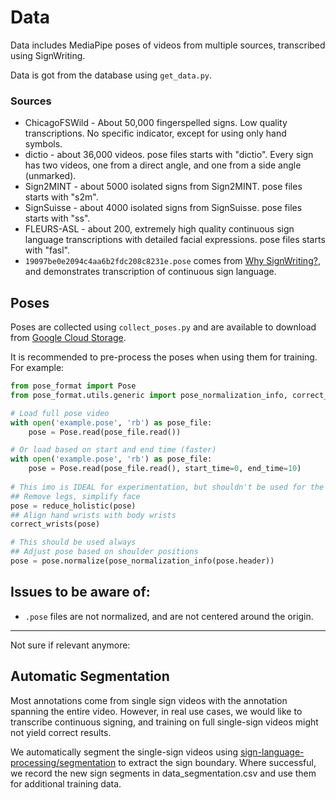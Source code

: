 # Data

Data includes MediaPipe poses of videos from multiple sources, transcribed using SignWriting.

Data is got from the database using `get_data.py`.

### Sources

- ChicagoFSWild - About 50,000 fingerspelled signs. Low quality transcriptions. No specific indicator, except for using only hand symbols.
- dictio - about 36,000 videos. pose files starts with "dictio". Every sign has two videos, one from a direct angle, and one from a side angle (unmarked).
- Sign2MINT - about 5000 isolated signs from Sign2MINT. pose files starts with "s2m".
- SignSuisse - about 4000 isolated signs from SignSuisse. pose files starts with "ss".
- FLEURS-ASL - about 200, extremely high quality continuous sign language transcriptions with detailed facial expressions. pose files starts with "fasl".
- `19097be0e2094c4aa6b2fdc208c8231e.pose` comes from [Why SignWriting?](https://www.youtube.com/watch?v=Mtl7dmyHgJU), and demonstrates transcription of continuous sign language.

## Poses

Poses are collected using `collect_poses.py` and are available to download from [Google Cloud Storage](https://firebasestorage.googleapis.com/v0/b/sign-language-datasets/o/poses%2Fholistic%2Ftranscription.zip?alt=media).

It is recommended to pre-process the poses when using them for training. For example:
```python
from pose_format import Pose
from pose_format.utils.generic import pose_normalization_info, correct_wrists, reduce_holistic

# Load full pose video
with open('example.pose', 'rb') as pose_file:
    pose = Pose.read(pose_file.read())

# Or load based on start and end time (faster)
with open('example.pose', 'rb') as pose_file:
    pose = Pose.read(pose_file.read(), start_time=0, end_time=10)
    
# This imo is IDEAL for experimentation, but shouldn't be used for the final model
## Remove legs, simplify face
pose = reduce_holistic(pose)
## Align hand wrists with body wrists
correct_wrists(pose)

# This should be used always
## Adjust pose based on shoulder positions
pose = pose.normalize(pose_normalization_info(pose.header))
```

## Issues to be aware of:

- `.pose` files are not normalized, and are not centered around the origin.

----

Not sure if relevant anymore:

## Automatic Segmentation

Most annotations come from single sign videos with the annotation spanning the entire video. 
However, in real use cases, we would like to transcribe continuous signing, and training on full single-sign videos might not yield correct results.

We automatically segment the single-sign videos using [sign-language-processing/segmentation](https://github.com/sign-language-processing/segmentation)
to extract the sign boundary. Where successful, we record the new sign segments in data_segmentation.csv and use them for additional training data.

